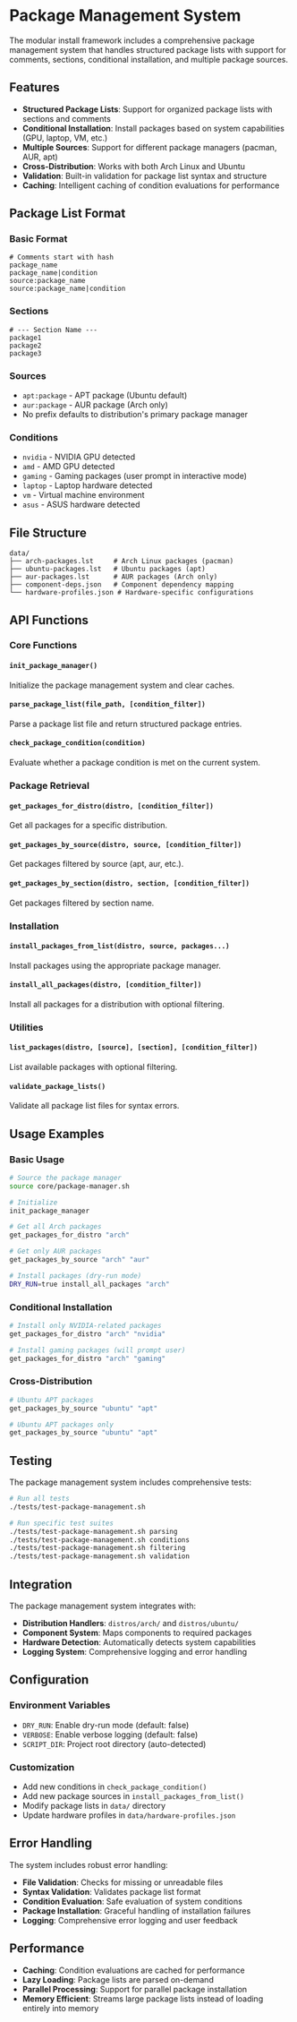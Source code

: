 # Package Management System

The modular install framework includes a comprehensive package management system that handles structured package lists with support for comments, sections, conditional installation, and multiple package sources.

## Features

- **Structured Package Lists**: Support for organized package lists with sections and comments
- **Conditional Installation**: Install packages based on system capabilities (GPU, laptop, VM, etc.)
- **Multiple Sources**: Support for different package managers (pacman, AUR, apt)
- **Cross-Distribution**: Works with both Arch Linux and Ubuntu
- **Validation**: Built-in validation for package list syntax and structure
- **Caching**: Intelligent caching of condition evaluations for performance

## Package List Format

### Basic Format
```
# Comments start with hash
package_name
package_name|condition
source:package_name
source:package_name|condition
```

### Sections
```
# --- Section Name ---
package1
package2
package3
```

### Sources
- `apt:package` - APT package (Ubuntu default)
- `aur:package` - AUR package (Arch only)
- No prefix defaults to distribution's primary package manager

### Conditions
- `nvidia` - NVIDIA GPU detected
- `amd` - AMD GPU detected
- `gaming` - Gaming packages (user prompt in interactive mode)
- `laptop` - Laptop hardware detected
- `vm` - Virtual machine environment
- `asus` - ASUS hardware detected

## File Structure

```
data/
├── arch-packages.lst     # Arch Linux packages (pacman)
├── ubuntu-packages.lst   # Ubuntu packages (apt)
├── aur-packages.lst      # AUR packages (Arch only)
├── component-deps.json   # Component dependency mapping
└── hardware-profiles.json # Hardware-specific configurations
```

## API Functions

### Core Functions

#### `init_package_manager()`
Initialize the package management system and clear caches.

#### `parse_package_list(file_path, [condition_filter])`
Parse a package list file and return structured package entries.

#### `check_package_condition(condition)`
Evaluate whether a package condition is met on the current system.

### Package Retrieval

#### `get_packages_for_distro(distro, [condition_filter])`
Get all packages for a specific distribution.

#### `get_packages_by_source(distro, source, [condition_filter])`
Get packages filtered by source (apt, aur, etc.).

#### `get_packages_by_section(distro, section, [condition_filter])`
Get packages filtered by section name.

### Installation

#### `install_packages_from_list(distro, source, packages...)`
Install packages using the appropriate package manager.

#### `install_all_packages(distro, [condition_filter])`
Install all packages for a distribution with optional filtering.

### Utilities

#### `list_packages(distro, [source], [section], [condition_filter])`
List available packages with optional filtering.

#### `validate_package_lists()`
Validate all package list files for syntax errors.

## Usage Examples

### Basic Usage
```bash
# Source the package manager
source core/package-manager.sh

# Initialize
init_package_manager

# Get all Arch packages
get_packages_for_distro "arch"

# Get only AUR packages
get_packages_by_source "arch" "aur"

# Install packages (dry-run mode)
DRY_RUN=true install_all_packages "arch"
```

### Conditional Installation
```bash
# Install only NVIDIA-related packages
get_packages_for_distro "arch" "nvidia"

# Install gaming packages (will prompt user)
get_packages_for_distro "arch" "gaming"
```

### Cross-Distribution
```bash
# Ubuntu APT packages
get_packages_by_source "ubuntu" "apt"

# Ubuntu APT packages only
get_packages_by_source "ubuntu" "apt"
```

## Testing

The package management system includes comprehensive tests:

```bash
# Run all tests
./tests/test-package-management.sh

# Run specific test suites
./tests/test-package-management.sh parsing
./tests/test-package-management.sh conditions
./tests/test-package-management.sh filtering
./tests/test-package-management.sh validation
```

## Integration

The package management system integrates with:

- **Distribution Handlers**: `distros/arch/` and `distros/ubuntu/`
- **Component System**: Maps components to required packages
- **Hardware Detection**: Automatically detects system capabilities
- **Logging System**: Comprehensive logging and error handling

## Configuration

### Environment Variables
- `DRY_RUN`: Enable dry-run mode (default: false)
- `VERBOSE`: Enable verbose logging (default: false)
- `SCRIPT_DIR`: Project root directory (auto-detected)

### Customization
- Add new conditions in `check_package_condition()`
- Add new package sources in `install_packages_from_list()`
- Modify package lists in `data/` directory
- Update hardware profiles in `data/hardware-profiles.json`

## Error Handling

The system includes robust error handling:

- **File Validation**: Checks for missing or unreadable files
- **Syntax Validation**: Validates package list format
- **Condition Evaluation**: Safe evaluation of system conditions
- **Package Installation**: Graceful handling of installation failures
- **Logging**: Comprehensive error logging and user feedback

## Performance

- **Caching**: Condition evaluations are cached for performance
- **Lazy Loading**: Package lists are parsed on-demand
- **Parallel Processing**: Support for parallel package installation
- **Memory Efficient**: Streams large package lists instead of loading entirely into memory